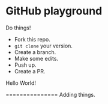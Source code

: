 # GitHub playground

Do things!

* Fork this repo.
* `git clone` your version.
* Create a branch.
* Make some edits.
* Push up.
* Create a PR.

Hello World!

===============
Adding things.
